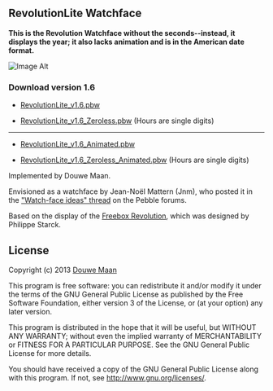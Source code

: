 ## RevolutionLite Watchface

**This is the Revolution Watchface without the seconds--instead, it displays the year; it also lacks animation and is in the American date format.**

![Image Alt](https://github.com/iNate71/RevolutionLite/raw/master/images/picofwatchface.jpg)

### Download version 1.6
* [RevolutionLite_v1.6.pbw](https://github.com/iNate71/RevolutionLite/raw/master/build_versions/v1.6/RevolutionLite_v1.6.pbw)

* [RevolutionLite_v1.6_Zeroless.pbw](https://github.com/iNate71/RevolutionLite/raw/master/build_versions/v1.6/RevolutionLite_v1.6_Zeroless.pbw) (Hours are single digits)
---------------------------------------------------------------------------------------------
* [RevolutionLite_v1.6_Animated.pbw](https://github.com/iNate71/RevolutionLite/raw/master/build_versions/v1.6/RevolutionLite_v1.6_Animated.pbw)

* [RevolutionLite_v1.6_Zeroless_Animated.pbw](https://github.com/iNate71/RevolutionLite/raw/master/build_versions/v1.6/RevolutionLite_v1.6_Zeroless_Animated.pbw) (Hours are single digits)

Implemented by Douwe Maan.

Envisioned as a watchface by Jean-Noël Mattern (Jnm), who posted it in the ["Watch-face ideas" thread](http://forums.getpebble.com/discussion/comment/3538/#Comment_3538) on the Pebble forums.

Based on the display of the [Freebox Revolution](http://www.free.fr/adsl/freebox-revolution.html), which was designed by Philippe Starck.


## License
Copyright (c) 2013 [Douwe Maan](http://www.douwemaan.com/)

This program is free software: you can redistribute it and/or modify
it under the terms of the GNU General Public License as published by
the Free Software Foundation, either version 3 of the License, or
(at your option) any later version.

This program is distributed in the hope that it will be useful,
but WITHOUT ANY WARRANTY; without even the implied warranty of
MERCHANTABILITY or FITNESS FOR A PARTICULAR PURPOSE.  See the
GNU General Public License for more details.

You should have received a copy of the GNU General Public License
along with this program.  If not, see <http://www.gnu.org/licenses/>.
